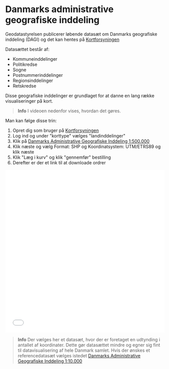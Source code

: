 # Danmarks administrative geografiske inddeling

Geodatastyrelsen publicerer løbende datasæt om Danmarks geografiske inddeling (DAGI) og det kan hentes på [Kortforsyningen](http://download.kortforsyningen.dk/)

Datasættet består af:

* Kommuneinddelinger
* Politikredse
* Sogne
* Postnummerinddelinger
* Regionsinddelinger
* Retskredse

Disse geografiske inddelinger er grundlaget for at danne en lang række visualiseringer på kort.

> **Info**
I videoen nedenfor vises, hvordan det gøres.


Man kan følge disse trin:

1. Opret dig som bruger på [Kortforsyningen](http://download.kortforsyningen.dk/)
2. Log ind og under "korttype" vælges "landinddelinger"
3. Klik på [Danmarks Administrative Geografiske Inddeling 1:500.000](http://download.kortforsyningen.dk/content/danmarks-administrative-geografiske-inddeling-1500000)
4. Klik næste og vælg Format: SHP og Koordinatsystem: UTM/ETRS89 og klik næste
5. Klik "Læg i kurv" og klik "gennemfør" bestilling
6. Derefter er der et link til at downloade ordrer

<iframe width="100%" height="515" src="//www.youtube.com/embed/3cvd2Vcy9Xg" frameborder="0" allowfullscreen></iframe>


> **Info**
Der vælges her et datasæt, hvor der er foretaget en udtynding i  antallet af koordinater. Dette gør datasættet mindre og egner sig fint til datavisualisering af hele Danmark samlet. Hvis der ønskes et referencedatasæt vælges istedet [Danmarks Administrative Geografiske Inddeling 1:10.000](http://download.kortforsyningen.dk/content/danmarks-administrative-geografiske-inddeling-110000)
